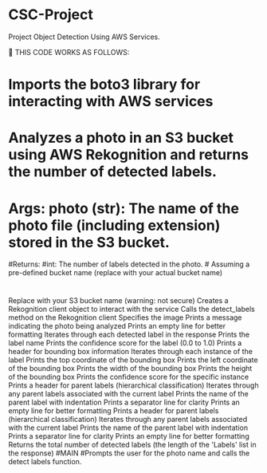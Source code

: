 # CSC-Project
Project Object Detection Using AWS Services.



	THIS CODE WORKS AS FOLLOWS:
# Imports the boto3 library for interacting with AWS services
# Analyzes a photo in an S3 bucket using AWS Rekognition and returns the number of detected labels.
 # Args:      photo (str): The name of the photo file (including extension) stored in the S3 bucket.
 #Returns:
     #int: The number of labels detected in the photo.
     #
 Assuming a pre-defined bucket name (replace with your actual bucket name)
#
 Replace with your S3 bucket name (warning: not secure)
 Creates a Rekognition client object to interact with the service
 Calls the detect_labels method on the Rekognition client
 Specifies the image
 Prints a message indicating the photo being analyzed
 Prints an empty line for better formatting
 Iterates through each detected label in the response
 Prints the label name
 Prints the confidence score for the label (0.0 to 1.0)
 Prints a header for bounding box information
 Iterates through each instance of the label
 Prints the top coordinate of the bounding box
 Prints the left coordinate of the bounding box
 Prints the width of the bounding box
 Prints the height of the bounding box
 Prints the confidence score for the specific instance
 Prints a header for parent labels (hierarchical classification)
 Iterates through any parent labels associated with the current label
 Prints the name of the parent label with indentation
 Prints a separator line for clarity
 Prints an empty line for better formatting
 Prints a header for parent labels (hierarchical classification)
 Iterates through any parent labels associated with the current label
 Prints the name of the parent label with indentation
 Prints a separator line for clarity
 Prints an empty line for better formatting
 Returns the total number of detected labels
 (the length of the 'Labels' list in the response)
#MAIN
#Prompts the user for the photo name and calls the detect labels function.

